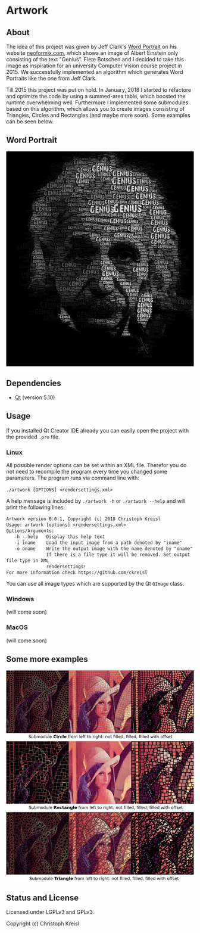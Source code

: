 # **Artwork**
## About
The idea of this project was given by Jeff Clark's [Word Portrait](http://www.neoformix.com/2008/EinsteinWordPortrait.html) on his website [neoformix.com](http://www.neoformix.com), which shows an image of Albert Einstein only consisting of the text "Genius". Fiete Botschen and I decided to take this image as inspiration for an university Computer Vision course project in 2015. We successfully implemented an algorithm which generates Word Portraits like the one from Jeff Clark.

Till 2015 this project was put on hold. In January, 2018 I started to refactore and optimize the code by using a summed-area table, which boosted the runtime overwhelming well. Furthermore I implemented some submodules based on this algorithm, which allows you to create images consisting of Triangles, Circles and Rectangles (and maybe more soon). Some examples can be seen below.

## Word Portrait
![Word Portrait](images/einstein_words_grey.png)

## Dependencies
* [Qt](https://www.qt.io/) (version 5.10)

## Usage
If you installed Qt Creator IDE already you can easily open the project with the provided `.pro` file.
### Linux
All possible render options can be set within an XML file. Therefor you do not need to recompile the program every time you changed some parameters. The program runs via command line with:

`./artwork [OPTIONS] <rendersettings.xml>`

A help message is included by `./artwork -h` or `./artwork --help` and will print the following lines.
```
Artwork version 0.0.1, Copyright (c) 2018 Christoph Kreisl
Usage: artwork [options] <rendersettings.xml>
Options/Arguments:
   -h --help   Display this help text
   -i iname    Load the input image from a path denoted by "iname"
   -o oname    Write the output image with the name denoted by "oname"
               If there is a file type it will be removed. Set output file type in XML
               rendersettings!
For more information check https://github.com/ckreisl
```

You can use all image types which are supported by the Qt `QImage` class.

### Windows
(will come soon)

### MacOS
(will come soon)

## Some more examples
![Lena Submodules](images/lena_modules.png)

## Status and License
Licensed under LGPLv3 and GPLv3.

Copyright (c) Christoph Kreisl
